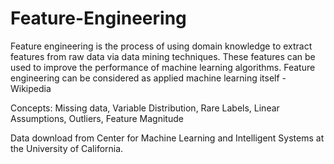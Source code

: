 # Feature-Engineering
Feature engineering is the process of using domain knowledge to extract features from raw data via data mining techniques. These features can be used to improve the performance of machine learning algorithms. Feature engineering can be considered as applied machine learning itself - Wikipedia

Concepts: Missing data, Variable Distribution, Rare Labels, Linear Assumptions, Outliers, Feature Magnitude

Data download from Center for Machine Learning and Intelligent Systems at the University of California.


